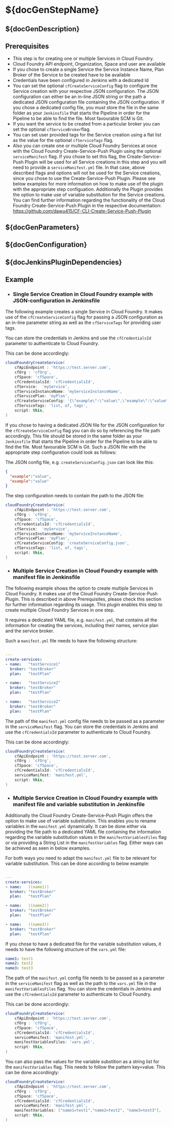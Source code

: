 # ${docGenStepName}

## ${docGenDescription}

## Prerequisites

* This step is for creating one or multiple Services in Cloud Foundry.
* Cloud Foundry API endpoint, Organization, Space and user are available
* If you chose to create a single Service the Service Instance Name, Plan Broker of the Service to be created have to be available
* Credentials have been configured in Jenkins with a dedicated Id
* You can set the optional `cfCreateServiceConfig` flag to configure the Service creation with your respective JSON configuration. The JSON configuration can either be an in-line JSON string or the path a dedicated JSON configuration file containing the JSON configuration. If you chose a dedicated config file, you must store the file in the same folder as your `Jenkinsfile` that starts the Pipeline in order for the Pipeline to be able to find the file. Most favourable SCM is Git.
* If you want the service to be created from a particular broker you can set the optional `cfServiceBroker`flag.
* You can set user provided tags for the Service creation using a flat list as the value for the optional `cfServiceTags` flag.
* Also you can create one or multiple Cloud Foundry Services at once with the Cloud Foundry Create-Service-Push Plugin using the optional `serviceManifest` flag. If you chose to set this flag, the Create-Service-Push Plugin will be used for all Service creations in this step and you will need to provide a `serviceManifest.yml` file. In that case, above described flags and options will not be used for the Service creations, since you chose to use the Create-Service-Push Plugin. Please see below examples for more information on how to make use of the plugin with the appropriate step configuation. Additionally the Plugin provides the option to make use of variable substitution for the Service creations. You can find further information regarding the functionality of the Cloud Foundry Create-Service-Push Plugin in the respective documentation: https://github.com/dawu415/CF-CLI-Create-Service-Push-Plugin

## ${docGenParameters}

## ${docGenConfiguration}

## ${docJenkinsPluginDependencies}

## Example

* ### Single Service Creation in Cloud Foundry example with JSON-configuration in Jenkinsfile

The following example creates a single Service in Cloud Foundry. It makes use of the `cfCreateServiceConfig` flag for passing a JSON configuration as an in-line parameter string as well as the `cfServiceTags` for providing user tags.

You can store the credentials in Jenkins and use the `cfCredentialsId` parameter to authenticate to Cloud Foundry.

This can be done accordingly:

```groovy
cloudFoundryCreateService(
    cfApiEndpoint : 'https://test.server.com',
    cfOrg : 'cfOrg',
    cfSpace: 'cfSpace',
    cfCredentialsId: 'cfCredentialsId',
    cfService:  'myService',
    cfServiceInstanceName: 'myServiceInstanceName',
    cfServicePlan: 'myPlan',
    cfCreateServiceConfig: '{\"example\":\"value\",\"example\":\"value\"}',
    cfServiceTags: 'list, of, tags',
    script: this,
)
```

If you chose to having a dedicated JSON file for the JSON configuration for the `cfCreateServiceConfig` flag you can do so by referencing the file path accordingly. This file should be stored in the same folder as your `Jenkinsfile` that starts the Pipeline in order for the Pipeline to be able to find the file. Most favourable SCM is Git.
Such a JSON file with the appropriate step configuration could look as follows:

The JSON config file, e.g. `createServiceConfig.json` can look like this:

```json
{
  "example":"value",
  "example":"value"
}
```
The step configuration needs to contain the path to the JSON file:

```groovy
cloudFoundryCreateService(
    cfApiEndpoint : 'https://test.server.com',
    cfOrg : 'cfOrg',
    cfSpace: 'cfSpace',
    cfCredentialsId: 'cfCredentialsId',
    cfService:  'myService',
    cfServiceInstanceName: 'myServiceInstanceName',
    cfServicePlan: 'myPlan',
    cfCreateServiceConfig: 'createServiceConfig.json',
    cfServiceTags: 'list, of, tags',
    script: this,
)
```

* ### Multiple Service Creation in Cloud Foundry example with manifest file in Jenkinsfile

The following example shows the option to create multiple Services in Cloud Foundry. It makes use of the Cloud Foundry Create-Service-Push Plugin. This is described in above Prerequisites, please check this section for further information regarding its usage. This plugin enables this step to create multiple Cloud Foundry Services in one step.

It requires a dedicated YAML file, e.g. `manifest.yml`, that contains all the information for creating the services, including their names, service plan and the service broker.

Such a `manifest.yml` file needs to have the following structure:

```yaml

---
create-services:
- name:   "testService1"
  broker: "testBroker"
  plan:   "testPlan"

- name:   "testService2"
  broker: "testBroker"
  plan:   "testPlan"

- name:   "testService2"
  broker: "testBroker"
  plan:   "testPlan"
```

The path of the `manifest.yml` config file needs to be passed as a parameter in the `serviceManifest` flag.
You can store the credentials in Jenkins and use the `cfCredentialsId` parameter to authenticate to Cloud Foundry.

This can be done accordingly:

```groovy
cloudFoundryCreateService(
    cfApiEndpoint : 'https://test.server.com',
    cfOrg : 'cfOrg',
    cfSpace: 'cfSpace',
    cfCredentialsId: 'cfCredentialsId',
    serviceManifest: 'manifest.yml',
    script: this,
)
```

* ### Multiple Service Creation in Cloud Foundry example with manifest file and variable substitution in Jenkinsfile

Additionally the Cloud Foundry Create-Service-Push Plugin offers the option to make use of variable substitution. This enables you to rename variables in the `manifest.yml` dynamically. It can be done either via providing the file path to a dedicated YAML file containing the information regarding the variable  substitution values in the `manifestVariablesFiles` flag or via providing a String List in the `manifestVariables` flag. Either ways can be achieved as seen in below examples.

For both ways you need to adapt the `manifest.yml` file to be relevant for variable substitution. This can be done according to below example:

```yaml

---
create-services:
- name:   ((name1))
  broker: "testBroker"
  plan:   "testPlan"

- name:   ((name2))
  broker: "testBroker"
  plan:   "testPlan"

- name:   ((name3))
  broker: "testBroker"
  plan:   "testPlan"
```

If you chose to have a dedicated file for the variable substitution values, it needs to have the following structure of the `vars.yml` file:

```yaml
name1: test1
name2: test2
name3: test3
```

The path of the `manifest.yml` config file needs to be passed as a parameter in the `serviceManifest` flag as well as the path to the `vars.yml` file in the `manifestVariablesFiles` flag.
You can store the credentials in Jenkins and use the `cfCredentialsId` parameter to authenticate to Cloud Foundry.

This can be done accordingly:

```groovy
cloudFoundryCreateService(
    cfApiEndpoint : 'https://test.server.com',
    cfOrg : 'cfOrg',
    cfSpace: 'cfSpace',
    cfCredentialsId: 'cfCredentialsId',
    serviceManifest: 'manifest.yml',
    manifestVariablesFiles: 'vars.yml',
    script: this,
)
```

You can also pass the values for the variable substition as a string list for the `manifestVariables` flag. This needs to follow the pattern key=value.
This can be done accordingly:

```groovy
cloudFoundryCreateService(
    cfApiEndpoint : 'https://test.server.com',
    cfOrg : 'cfOrg',
    cfSpace: 'cfSpace',
    cfCredentialsId: 'cfCredentialsId',
    serviceManifest: 'manifest.yml',
    manifestVariables: ["name1=test1","name2=test2", "name3=test3"],
    script: this,
)
```
